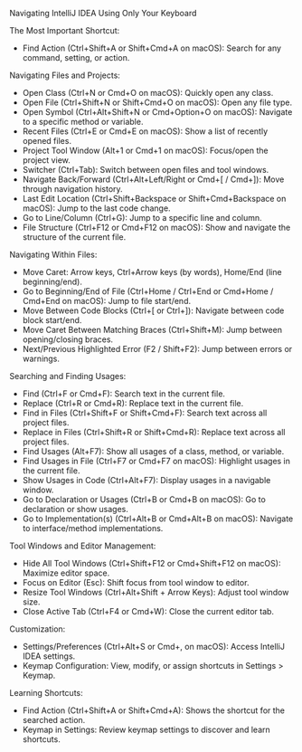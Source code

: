 Navigating IntelliJ IDEA Using Only Your Keyboard

The Most Important Shortcut:

 
*   Find Action (Ctrl+Shift+A or Shift+Cmd+A on macOS): Search for any command, setting, or action.

Navigating Files and Projects:

 
*   Open Class (Ctrl+N or Cmd+O on macOS): Quickly open any class.
*   Open File (Ctrl+Shift+N or Shift+Cmd+O on macOS): Open any file type.
*   Open Symbol (Ctrl+Alt+Shift+N or Cmd+Option+O on macOS): Navigate to a specific method or variable.
*   Recent Files (Ctrl+E or Cmd+E on macOS): Show a list of recently opened files.
*   Project Tool Window (Alt+1 or Cmd+1 on macOS): Focus/open the project view.
*   Switcher (Ctrl+Tab): Switch between open files and tool windows.
*   Navigate Back/Forward (Ctrl+Alt+Left/Right or Cmd+[ / Cmd+]): Move through navigation history.
*   Last Edit Location (Ctrl+Shift+Backspace or Shift+Cmd+Backspace on macOS): Jump to the last code change.
*   Go to Line/Column (Ctrl+G): Jump to a specific line and column.
*   File Structure (Ctrl+F12 or Cmd+F12 on macOS): Show and navigate the structure of the current file.

Navigating Within Files:

 
*   Move Caret: Arrow keys, Ctrl+Arrow keys (by words), Home/End (line beginning/end).
*   Go to Beginning/End of File (Ctrl+Home / Ctrl+End or Cmd+Home / Cmd+End on macOS): Jump to file start/end.
*   Move Between Code Blocks (Ctrl+[ or Ctrl+]): Navigate between code block start/end.
*   Move Caret Between Matching Braces (Ctrl+Shift+M): Jump between opening/closing braces.
*   Next/Previous Highlighted Error (F2 / Shift+F2): Jump between errors or warnings.

Searching and Finding Usages:

 
*   Find (Ctrl+F or Cmd+F): Search text in the current file.
*   Replace (Ctrl+R or Cmd+R): Replace text in the current file.
*   Find in Files (Ctrl+Shift+F or Shift+Cmd+F): Search text across all project files.
*   Replace in Files (Ctrl+Shift+R or Shift+Cmd+R): Replace text across all project files.
*   Find Usages (Alt+F7): Show all usages of a class, method, or variable.
*   Find Usages in File (Ctrl+F7 or Cmd+F7 on macOS): Highlight usages in the current file.
*   Show Usages in Code (Ctrl+Alt+F7): Display usages in a navigable window.
*   Go to Declaration or Usages (Ctrl+B or Cmd+B on macOS): Go to declaration or show usages.
*   Go to Implementation(s) (Ctrl+Alt+B or Cmd+Alt+B on macOS): Navigate to interface/method implementations.

Tool Windows and Editor Management:

 
*   Hide All Tool Windows (Ctrl+Shift+F12 or Cmd+Shift+F12 on macOS): Maximize editor space.
*   Focus on Editor (Esc): Shift focus from tool window to editor.
*   Resize Tool Windows (Ctrl+Alt+Shift + Arrow Keys): Adjust tool window size.
*   Close Active Tab (Ctrl+F4 or Cmd+W): Close the current editor tab.

Customization:

 
*   Settings/Preferences (Ctrl+Alt+S or Cmd+, on macOS): Access IntelliJ IDEA settings.
*   Keymap Configuration: View, modify, or assign shortcuts in Settings > Keymap.

Learning Shortcuts:

 
*   Find Action (Ctrl+Shift+A or Shift+Cmd+A): Shows the shortcut for the searched action.
*   Keymap in Settings: Review keymap settings to discover and learn shortcuts.